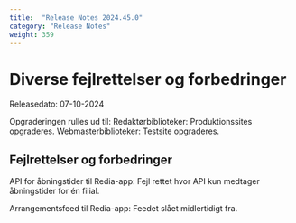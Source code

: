 ```yaml
---
title:  "Release Notes 2024.45.0"
category: "Release Notes"
weight: 359
---  
```

# Diverse fejlrettelser og forbedringer

Releasedato: 07-10-2024

Opgraderingen rulles ud til: 
Redaktørbiblioteker: Produktionssites opgraderes. 
Webmasterbiblioteker: Testsite opgraderes. 

## Fejlrettelser og forbedringer

API for åbningstider til Redia-app: Fejl rettet hvor API kun medtager åbningstider for én filial.

Arrangementsfeed til Redia-app: Feedet slået midlertidigt fra. 




